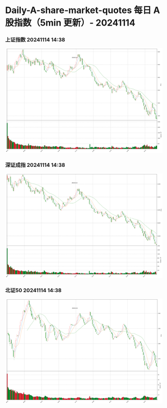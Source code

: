 
# Daily-A-share-market-quotes 每日 A 股指数（5min 更新）- 20241114

### 上证指数 20241114 14:38
![](./fig/2024/11/20241114-sh000001.png)

### 深证成指 20241114 14:38
![](./fig/2024/11/20241114-sz399001.png)

### 北证50 20241114 14:38
![](./fig/2024/11/20241114-bj899050.png)
